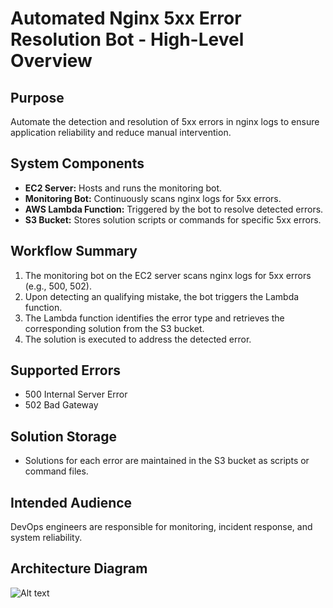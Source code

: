 # Automated Nginx 5xx Error Resolution Bot - High-Level Overview
## Purpose
Automate the detection and resolution of 5xx errors in nginx logs to ensure application reliability and reduce manual intervention.
## System Components
- **EC2 Server:**  Hosts and runs the monitoring bot.
- **Monitoring Bot:** Continuously scans nginx logs for 5xx errors.
- **AWS Lambda Function:** Triggered by the bot to resolve detected errors.
- **S3 Bucket:** Stores solution scripts or commands for specific 5xx errors.
## Workflow Summary
1. The monitoring bot on the EC2 server scans nginx logs for 5xx errors (e.g., 500, 502).
2. Upon detecting an qualifying mistake, the bot triggers the Lambda function.
3. The Lambda function identifies the error type and retrieves the corresponding solution from the S3 bucket.
4. The solution is executed to address the detected error.
## Supported Errors
- 500 Internal Server Error
- 502 Bad Gateway
## Solution Storage
- Solutions for each error are maintained in the S3 bucket as scripts or command files.
## Intended Audience
DevOps engineers are responsible for monitoring, incident response, and system reliability.

## Architecture Diagram
![Alt text](../images/Arch.png)